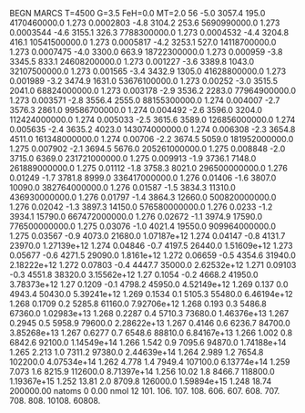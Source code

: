 BEGN
MARCS T=4500 G=3.5 FeH=0.0 MT=2.0
                  56
-5.0 3057.4 195.0 4170460000.0 1.273 0.0002803 
-4.8 3104.2 253.6 5690990000.0 1.273 0.0003544 
-4.6 3155.1 326.3 7788300000.0 1.273 0.0004532 
-4.4 3204.8 416.1 10541500000.0 1.273 0.0005817 
-4.2 3253.1 527.0 14118700000.0 1.273 0.0007475 
-4.0 3300.0 663.9 18722300000.0 1.273 0.000959 
-3.8 3345.5 833.1 24608200000.0 1.273 0.001227 
-3.6 3389.8 1043.0 32107500000.0 1.273 0.001565 
-3.4 3432.9 1305.0 41628800000.0 1.273 0.001989 
-3.2 3474.9 1631.0 53676100000.0 1.273 0.00252 
-3.0 3515.5 2041.0 68824000000.0 1.273 0.003178 
-2.9 3536.2 2283.0 77964900000.0 1.273 0.003571 
-2.8 3556.4 2555.0 88155300000.0 1.274 0.004007 
-2.7 3576.3 2861.0 99586700000.0 1.274 0.004492 
-2.6 3596.0 3204.0 112424000000.0 1.274 0.005033 
-2.5 3615.6 3589.0 126856000000.0 1.274 0.005635 
-2.4 3635.2 4023.0 143074000000.0 1.274 0.006308 
-2.3 3654.8 4511.0 161348000000.0 1.274 0.00706 
-2.2 3674.5 5059.0 181952000000.0 1.275 0.007902 
-2.1 3694.5 5676.0 205261000000.0 1.275 0.008848 
-2.0 3715.0 6369.0 231721000000.0 1.275 0.009913 
-1.9 3736.1 7148.0 261889000000.0 1.275 0.01112 
-1.8 3758.3 8021.0 296500000000.0 1.276 0.01249 
-1.7 3781.8 8999.0 336417000000.0 1.276 0.01406 
-1.6 3807.0 10090.0 382764000000.0 1.276 0.01587 
-1.5 3834.3 11310.0 436930000000.0 1.276 0.01797 
-1.4 3864.3 12660.0 500820000000.0 1.276 0.02042 
-1.3 3897.3 14150.0 576580000000.0 1.276 0.0233 
-1.2 3934.1 15790.0 667472000000.0 1.276 0.02672 
-1.1 3974.9 17590.0 776500000000.0 1.275 0.03076 
-1.0 4021.4 19550.0 909964000000.0 1.275 0.03567 
-0.9 4073.0 21680.0 1.07187e+12 1.274 0.04147 
-0.8 4131.7 23970.0 1.27139e+12 1.274 0.04846 
-0.7 4197.5 26440.0 1.51609e+12 1.273 0.05677 
-0.6 4271.5 29090.0 1.8161e+12 1.272 0.06659 
-0.5 4354.6 31940.0 2.18222e+12 1.272 0.07803 
-0.4 4447.7 35000.0 2.62532e+12 1.271 0.09103 
-0.3 4551.8 38320.0 3.15562e+12 1.27 0.1054 
-0.2 4668.2 41950.0 3.78373e+12 1.27 0.1209 
-0.1 4798.2 45950.0 4.52149e+12 1.269 0.137 
0.0 4943.4 50430.0 5.39241e+12 1.269 0.1534 
0.1 5105.3 55480.0 6.46194e+12 1.268 0.1709 
0.2 5285.8 61160.0 7.92706e+12 1.268 0.193 
0.3 5486.8 67360.0 1.02983e+13 1.268 0.2287 
0.4 5710.3 73680.0 1.46376e+13 1.267 0.2945 
0.5 5958.9 79600.0 2.28622e+13 1.267 0.4146 
0.6 6236.7 84700.0 3.85268e+13 1.267 0.6277 
0.7 6548.6 88810.0 6.84167e+13 1.266 1.002 
0.8 6842.6 92100.0 1.14549e+14 1.266 1.542 
0.9 7095.6 94870.0 1.74188e+14 1.265 2.213 
1.0 7311.2 97380.0 2.44639e+14 1.264 2.989 
1.2 7654.8 102200.0 4.07534e+14 1.262 4.778 
1.4 7949.4 107100.0 6.13774e+14 1.259 7.073 
1.6 8215.9 112600.0 8.71397e+14 1.256 10.02 
1.8 8466.7 118800.0 1.19367e+15 1.252 13.81 
2.0 8709.8 126000.0 1.59894e+15 1.248 18.74 
200000.00
natoms              0      0.00
nmol          12
          101.         106.       107.      108.         606.        607.        608.
          707.         708.       808.    10108.       60808.
